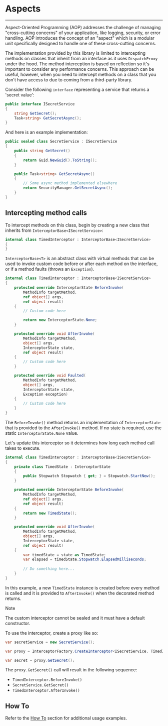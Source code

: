 # Aspects
---
Aspect-Oriented Programming (AOP) addresses the challenge of managing "cross-cutting concerns" of your application, like logging, security, or error handling. AOP introduces the concept of an "aspect" which is a modular unit specifically designed to handle one of these cross-cutting concerns.

The implementation provided by this library is limited to intercepting methods on classes that inherit from an interface as it uses `DispatchProxy` under the hood. The method interception is based on reflection so it's important to consider any performance concerns. This approach can be useful, however, when you need to intercept methods on a class that you don't have access to due to coming from a third-party library.

Consider the following `interface` representing a service that returns a 'secret value':

```csharp
public interface ISecretService
{
	string GetSecret();
	Task<string> GetSecretAsync();
}
```

And here is an example implementation:

```csharp
public sealed class SecretService : ISecretService
{
    public string GetSecret()
    {
        return Guid.NewGuid().ToString();
    }

    public Task<string> GetSecretAsync()
    {
        // Some async method implemented elsewhere
        return SecurityManager.GetSecretAsync();
    }
}
```

## Intercepting method calls

To intercept methods on this class, begin by creating a new class that inherits from `InterceptorBase<ISecretService>`:

```csharp
internal class TimedInterceptor : InterceptorBase<ISecretService>
{
}
```

`InterceptorBase<T>` is an abstract class with virtual methods that can be used to invoke custom code before or after each method on the interface, or if a method faults (throws an `Exception`).

```csharp
internal class TimedInterceptor : InterceptorBase<ISecretService>
{
    protected override InterceptorState BeforeInvoke(
        MethodInfo targetMethod,
        ref object[] args,
        ref object result)
    {
        // Custom code here

        return new InterceptorState.None;
    }

    protected override void AfterInvoke(
        MethodInfo targetMethod,
        object[] args,
        InterceptorState state,
        ref object result)
    {
        // Custom code here
    }

    protected override void Faulted(
        MethodInfo targetMethod,
        object[] args,
        InterceptorState state,
        Exception exception)
    {
        // Custom code here
    }
}
```

The `BeforeInvoke()` method returns an implementation of `InterceptorState` that is provided to the `AfterInvoke()` method. If no state is required, use the static `InterceptorState.None` value.

Let's update this interceptor so it determines how long each method call takes to execute.

```csharp
internal class TimedInterceptor : InterceptorBase<ISecretService>
{
    private class TimedState : InterceptorState
    {
        public Stopwatch Stopwatch { get; } = Stopwatch.StartNew();
    }

    protected override InterceptorState BeforeInvoke(
        MethodInfo targetMethod,
        ref object[] args,
        ref object result)
    {
        return new TimedState();
    }

    protected override void AfterInvoke(
        MethodInfo targetMethod,
        object[] args,
        InterceptorState state,
        ref object result)
    {
        var timedState = state as TimedState;
        var elapsed = timedState.Stopwatch.ElapsedMilliseconds;
        
        // Do something here...
    }
}
```

In this example, a new `TimedState` instance is created before every method is called and it is provided to `AfterInvoke()` when the decorated method returns.

> [!NOTE]
> The custom interceptor cannot be sealed and it must have a default constructor.

To use the interceptor, create a proxy like so:

```csharp
var secretService = new SecretService();

var proxy = InterceptorFactory.CreateInterceptor<ISecretService, TimedInterceptor>(secretService);

var secret = proxy.GetSecret();
```

The `proxy.GetSecret()` call will result in the following sequence:

* `TimedInterceptor.BeforeInvoke()`
* `SecretService.GetSecret()`
* `TimedInterceptor.AfterInvoke()`

## How To

Refer to the [How To](./HowTo.md) section for additional usage examples.